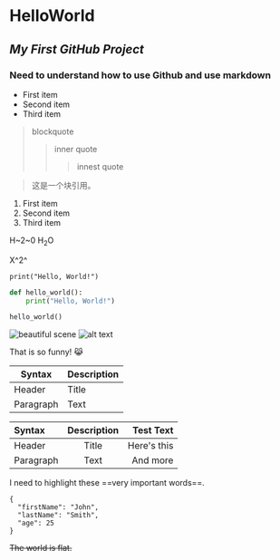 # **HelloWorld**
## *My First GitHub Project*
### Need to understand how to use Github and use markdown
- First item
- Second item
- Third item

> blockquote
>> inner quote
>>> innest quote


<blockquote>
<p>这是一个块引用。</p>
</blockquote>


1. First item
2. Second item
3. Third item

H~2~0
H<sub>2</sub>O

X^2^

`print("Hello, World!")`

```python
def hello_world():
    print("Hello, World!")

hello_world()
```

![beautiful scene](https://cw-image-resizer.cwg.tw/resize/uri/https%3A%2F%2Fstorage.googleapis.com%2Fdev-smiletaiwan-cms-cwg-tw%2Fckeditor%2F201901%2Fckeditor-5c4f17d8ea24b.jpg/?w=1366&format=webp)
![alt text](image.jpg)

That is so funny! 😹

| Syntax | Description |
| ----------- | ----------- |
| Header | Title |
| Paragraph | Text |

| Syntax      | Description | Test Text     |
| :---        |    :----:   |          ---: |
| Header      | Title       | Here's this   |
| Paragraph   | Text        | And more      |

I need to highlight these ==very important words==.


```
{
  "firstName": "John",
  "lastName": "Smith",
  "age": 25
}
```


~~The world is flat.~~


